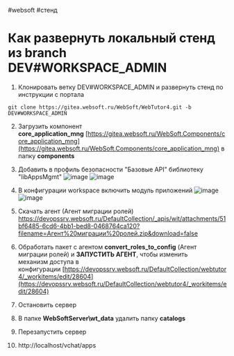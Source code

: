 #websoft #стенд 
# Как развернуть локальный стенд из branch DEV#WORKSPACE_ADMIN

1. Клонировать ветку DEV#WORKSPACE_ADMIN и развернуть стенд по инструкции с портала
```git
git clone https://gitea.websoft.ru/WebSoft/WebTutor4.git -b DEV#WORKSPACE_ADMIN
```
2. Загрузить компонент **core_application_mng** [https://gitea.websoft.ru/WebSoft.Components/core_application_mng](https://gitea.websoft.ru/WebSoft.Components/core_application_mng) в папку **components**

3. Добавить в профиль безопасности "Базовые API" библиотеку "libAppsMgmt"
![image](https://github.com/user-attachments/assets/1fc60bc8-f114-4e85-afe6-c1bb3b64af5b)
![image](https://github.com/user-attachments/assets/796afae5-f7c9-470c-ba82-8386e400ed08)

4. В конфигурации workspace включить модуль приложений
![image](https://github.com/user-attachments/assets/09add689-3891-4347-a22f-4d358ead4cb2)
![image](https://github.com/user-attachments/assets/2d5097c2-9c4b-4546-997e-3f43caaa1b58)

5. Скачать агент  (Агент миграции ролей) https://devopssrv.websoft.ru/DefaultCollection/_apis/wit/attachments/51bf6485-6cd6-4bb1-bed8-0468764ca120?filename=Агент%20миграции%20ролей.zip&download=false
6. Обработать пакет с агентом **convert_roles_to_config** (Агент миграции ролей) и **ЗАПУСТИТЬ АГЕНТ**, чтобы изменить механизм доступа в конфигурации [https://devopssrv.websoft.ru/DefaultCollection/webtutor4/_workitems/edit/28604](https://devopssrv.websoft.ru/DefaultCollection/webtutor4/_workitems/edit/28604)
7. Остановить сервер
8. В папке **WebSoftServer\wt_data** удалить папку **catalogs**
9. Перезапустить сервер
10. http://localhost/vchat/apps
